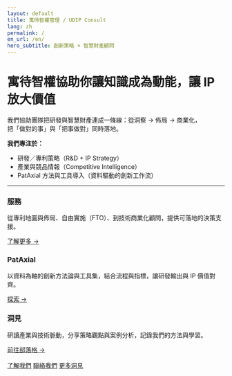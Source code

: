 ```yaml
---
layout: default
title: 寓待智權管理 / UDIP Consult
lang: zh
permalink: /
en_url: /en/
hero_subtitle: 創新策略 × 智慧財產顧問
---
```


# 寓待智權協助你讓知識成為動能，讓 IP 放大價值

我們協助團隊把研發與智慧財產連成一條線：從洞察 → 佈局 → 商業化，  
把「做對的事」與「把事做對」同時落地。

**我們專注於：**
- 研發／專利策略（R&D + IP Strategy）
- 產業與競品情報（Competitive Intelligence）
- PatAxial 方法與工具導入（資料驅動的創新工作流）

---

<div class="card-grid">
  <div class="card">
    <h3>服務</h3>
    <p>從專利地圖與佈局、自由實施（FTO）、到技術商業化顧問，提供可落地的決策支援。</p>
    <p><a href="{{ '/services/' | relative_url }}">了解更多 →</a></p>
  </div>
  <div class="card">
    <h3>PatAxial</h3>
    <p>以資料為軸的創新方法論與工具集，結合流程與指標，讓研發輸出與 IP 價值對齊。</p>
    <p><a href="{{ '/pataxial/' | relative_url }}">探索 →</a></p>
  </div>
  <div class="card">
    <h3>洞見</h3>
    <p>研讀產業與技術脈動，分享策略觀點與案例分析，記錄我們的方法與學習。</p>
    <p><a href="{{ '/blog/' | relative_url }}">前往部落格 →</a></p>
  </div>
</div>

<div class="btn-row" style="margin-top:1rem;">
  <a href="{{ '/about/'   | relative_url }}" class="button">了解我們</a>
  <a href="{{ '/contact/' | relative_url }}" class="button">聯絡我們</a>
  <a href="{{ '/blog/'    | relative_url }}" class="button">更多洞見</a>
</div>

